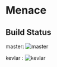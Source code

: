 # Menace

## Build Status

master: ![master](https://circleci.com/gh/Sunchester/menace/tree/master.png?circle-token=:circle-token)

kevlar : ![kevlar](https://circleci.com/gh/Sunchester/menace/tree/kevlar.png?circle-token=:circle-token)
